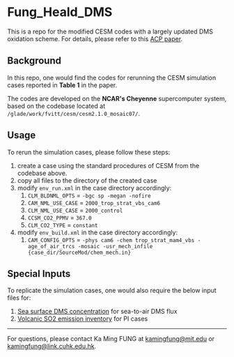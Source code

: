 # Fung_Heald_DMS
This is a repo for the modified CESM codes with a largely updated DMS oxidation scheme. For details, please refer to this [ACP paper](https://doi.org/10.5194/acp-2021-782).

## Background
In this repo, one would find the codes for rerunning the CESM simulation cases reported in __Table 1__ in the paper.

The codes are developed on the __NCAR's Cheyenne__ supercomputer system, based on the codebase located at `/glade/work/fvitt/cesm/cesm2.1.0_mosaic07/`.

## Usage
To rerun the simulation cases, please follow these steps:

1. create a case using the standard procedures of CESM from the codebase above.
2. copy all files to the directory of the created case
3. modify `env_run.xml` in the case directory accordingly:
    1. `CLM_BLDNML_OPTS` = `-bgc sp -megan -nofire`
    2. `CAM_NML_USE_CASE` = `2000_trop_strat_vbs_cam6`
    3. `CLM_NML_USE_CASE` = `2000_control`
    4. `CCSM_CO2_PPMV` = `367.0`
    5. `CLM_CO2_TYPE` = `constant`
4. modify `env_build.xml` in the case directory accordingly:
    1.  `CAM_CONFIG_OPTS` = `-phys cam6 -chem trop_strat_mam4_vbs -age_of_air_trcs -mosaic -usr_mech_infile {case_dir/SourceMod/chem_mech.in}`

## Special Inputs
To replicate the simulation cases, one would also require the below input files for:
1. [Sea surface DMS concentration](https://mycuhk-my.sharepoint.com/:u:/g/personal/1155013803_link_cuhk_edu_hk/ER84QGitO5ZNu5MZ5XZHcJwB5We9h4F2FLkbMJRzQ1UZdA?e=asmQTo) for sea-to-air DMS flux
2. [Volcanic SO2 emission inventory](https://mycuhk-my.sharepoint.com/:u:/g/personal/1155013803_link_cuhk_edu_hk/ERuYabFZKWxBrah0bjHafHgB5TaJ67XWsw38veSnsKTF8A?e=H2AeEL) for PI cases

---
For questions, please contact Ka Ming FUNG at kamingfung@mit.edu or kamingfung@link.cuhk.edu.hk.
